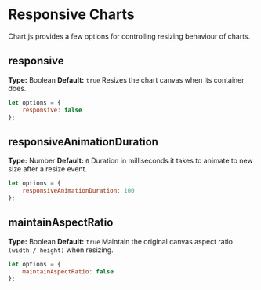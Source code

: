 # Responsive Charts

Chart.js provides a few options for controlling resizing behaviour of charts.

## responsive
**Type:** Boolean
**Default:** `true`
Resizes the chart canvas when its container does.

```javascript
let options = {
    responsive: false
};
```

## responsiveAnimationDuration
**Type:** Number
**Default:** `0`
Duration in milliseconds it takes to animate to new size after a resize event.

```javascript
let options = {
    responsiveAnimationDuration: 100
};
```

## maintainAspectRatio
**Type:** Boolean
**Default:** `true`
Maintain the original canvas aspect ratio `(width / height)` when resizing.

```javascript
let options = {
    maintainAspectRatio: false
};
```